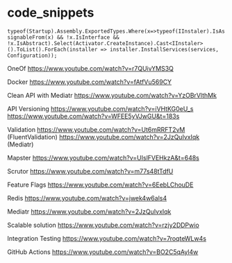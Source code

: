 # code_snippets

`typeof(Startup).Assembly.ExportedTypes.Where(x=>typeof(IInstaler).IsAssignableFrom(x) && !x.IsInterface && !x.IsAbstract).Select(Activator.CreateInstance).Cast<IInstaler>().ToList().ForEach(installer => installer.InstallServices(services, Configuration));`

OneOf
https://www.youtube.com/watch?v=r7QUivYMS3Q

Docker
https://www.youtube.com/watch?v=fAtfVu569CY

Clean API with Mediatr
https://www.youtube.com/watch?v=YzOBrVlthMk

API Versioning
https://www.youtube.com/watch?v=iVHtKG0eU_s
https://www.youtube.com/watch?v=WFEE5yVJwGU&t=183s

Validation 
https://www.youtube.com/watch?v=Ut6mRRFT2vM (FluentValidation)
https://www.youtube.com/watch?v=2JzQuIvxIqk (Mediatr)

Mapster
https://www.youtube.com/watch?v=UIslFVEHkzA&t=648s

Scrutor 
https://www.youtube.com/watch?v=m77s48tTdfU

Feature Flags
https://www.youtube.com/watch?v=6EebLChouDE

Redis
https://www.youtube.com/watch?v=jwek4w6als4

Mediatr
https://www.youtube.com/watch?v=2JzQuIvxIqk

Scalable solution
https://www.youtube.com/watch?v=rzjy2DDPwio

Integration Testing
https://www.youtube.com/watch?v=7roqteWLw4s

GitHub Actions
https://www.youtube.com/watch?v=BO2C5qAyl4w
